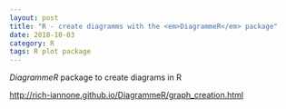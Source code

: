 ```yaml
---
layout: post
title: "R - create diagramms with the <em>DiagrammeR</em> package"
date: 2018-10-03
category: R
tags: R plot package
---
```


<em>DiagrammeR</em> package to create diagrams in R

<a href="http://rich-iannone.github.io/DiagrammeR/graph_creation.html">http://rich-iannone.github.io/DiagrammeR/graph_creation.html</a>
